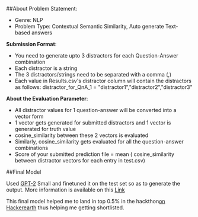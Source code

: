 ##About Problem Statement:
 - Genre: NLP
 - Problem Type: Contextual Semantic Similarity, Auto generate Text-based answers

**Submission Format**:
 - You need to generate upto 3 distractors for each Question-Answer combination
 - Each distractor is a string
 - The 3 distractors/strings need to be separated with a comma (,)
 - Each value in Results.csv's distractor column will contain the distractors as follows:
	distractor_for_QnA_1 = "distractor1","distractor2","distractor3"

**About the Evaluation Parameter**:
 - All distractor values for 1 question-answer will be converted into a vector form
 - 1 vector gets generated for submitted distractors and 1 vector is generated for truth value
 - cosine_similarity between these 2 vectors is evaluated
 - Similarly, cosine_similarity gets evaluated for all the question-answer combinations
 - Score of your submitted prediction file = mean ( cosine_similarity between distractor vectors for each entry in test.csv)

##Final Model

Used [GPT-2](https://openai.com/blog/better-language-models/) Small and finetuned it on the test set so as to generate the output.
More information is available on this [Link]( https://minimaxir.com/2019/09/howto-gpt2/)

This final model helped me to land in top 0.5% in the hackthon[on Hackerearth](https://www.hackerearth.com/challenges/hiring/valuelabs-ml-hiring-2019/) thus helping me getting shortlisted. 

